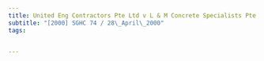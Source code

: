 ```yaml
---
title: United Eng Contractors Pte Ltd v L & M Concrete Specialists Pte Ltd 
subtitle: "[2000] SGHC 74 / 28\_April\_2000"
tags:


---
```



